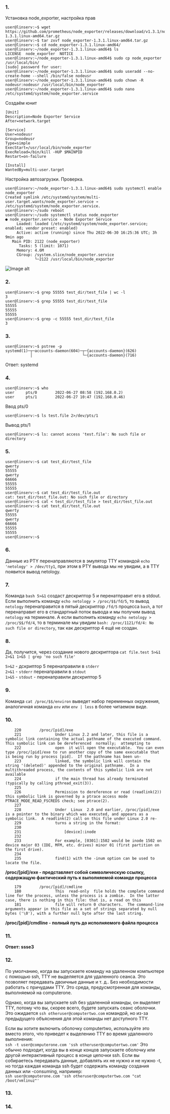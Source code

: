### 1.
Установка node_exporter, настройка прав

```
user@linserv:~$ wget https://github.com/prometheus/node_exporter/releases/download/v1.3.1/node_exporter-1.3.1.linux-amd64.tar.gz
user@linserv:~$ tar zxvf node_exporter-1.3.1.linux-amd64.tar.gz
user@linserv:~$ cd node_exporter-1.3.1.linux-amd64/
user@linserv:~/node_exporter-1.3.1.linux-amd64$ ls
LICENSE  node_exporter  NOTICE
user@linserv:~/node_exporter-1.3.1.linux-amd64$ sudo cp node_exporter /usr/local/bin/
[sudo] password for user:
user@linserv:~/node_exporter-1.3.1.linux-amd64$ sudo useradd --no-create-home --shell /bin/false nodeusr
user@linserv:~/node_exporter-1.3.1.linux-amd64$ sudo chown -R nodeusr:nodeusr /usr/local/bin/node_exporter
user@linserv:~/node_exporter-1.3.1.linux-amd64$ sudo nano /etc/systemd/system/node_exporter.service
```

Создаём юнит
```
[Unit]
Description=Node Exporter Service
After=network.target

[Service]
User=nodeusr
Group=nodeusr
Type=simple
ExecStart=/usr/local/bin/node_exporter
ExecReload=/bin/kill -HUP $MAINPID
Restart=on-failure

[Install]
WantedBy=multi-user.target
```

Настройка автозагрузки. Проверка.
```
user@linserv:~/node_exporter-1.3.1.linux-amd64$ sudo systemctl enable node_exporter
Created symlink /etc/systemd/system/multi-user.target.wants/node_exporter.service → /etc/systemd/system/node_exporter.service.
user@linserv:~/sudo reboot
user@linserv:~/sudo systemctl status node_exporter
● node_exporter.service - Node Exporter Service
     Loaded: loaded (/etc/systemd/system/node_exporter.service; enabled; vendor preset: enabled)
     Active: active (running) since Thu 2022-06-30 16:25:36 UTC; 3h 9min ago
   Main PID: 2122 (node_exporter)
      Tasks: 5 (limit: 1071)
     Memory: 4.6M
     CGroup: /system.slice/node_exporter.service
             └─2122 /usr/local/bin/node_exporter
```
![Image alt](https://github.com/ASlob/devops-netology/tree/main/images/screen.png)






### 2.
```
user@linserv:~$ grep 55555 test_dir/test_file | wc -l
3
user@linserv:~$ grep 55555 test_dir/test_file
55555
55555
55555
user@linserv:~$ grep -c 55555 test_dir/test_file
3
```
### 3.
```
user@linserv:~$ pstree -p
systemd(1)─┬─accounts-daemon(604)─┬─{accounts-daemon}(626)
           │                      └─{accounts-daemon}(716)
```
Ответ: systemd

### 4.  
```
user@linserv:~$ who
user     pts/0        2022-06-27 08:58 (192.168.0.2)
user     pts/1        2022-06-27 10:47 (192.168.0.46)
```
Ввод pts/0
```
user@linserv:~$ ls test.file 2>/dev/pts/1
```
Вывод pts/1
```
user@linserv:~$ ls: cannot access 'test.file': No such file or directory
```

### 5.  
```
user@linserv:~$ cat test_dir/test_file
qwerty
55555
qwerty
66666
55555
55555
user@linserv:~$ cat test_dir/test_file.out
cat: test_dir/test_file.out: No such file or directory
user@linserv:~$ cat < test_dir/test_file > test_dir/test_file.out
user@linserv:~$ cat test_dir/test_file.out
qwerty
55555
qwerty
66666
55555
55555
user@linserv:~$
```

### 6.  
Данные из PTY перенаправляются в эмулятор TTY командой ```echo 'netology' > /dev/tty1```, при этом в PTY вывода мы не увидим, а в TTY появится вывод netology.


### 7.
Команда ```bash 5>&1``` создаст дескриптор 5 и перенатправит его в stdout. Если выполнить команду ```echo netology > /proc/$$/fd/5```, то вывод ```netology``` перенаправится в пятый дескриптор ```/fd/5``` процесса ```bash```, а тот перенаправит его в стандартный поток вывода и мы получим вывод ```netology``` на терминале. А если выполнить команду ```echo netology > /proc/$$/fd/4```, то в терминале мы увидим ```bash: /proc/1121/fd/4: No such file or directory```, так как дескриптор 4 ещё не создан.


### 8.
Да, получится, через создание нового дескриптора ```cat file.test 5>&1 2>&1 1>&5 | grep 'no such file'```

```5>&2``` - дскриптор 5 перенаправили в ```stderr```  
```2>&1``` - ```stderr``` перенаправили в ```stdout```  
```1>&5``` - ```stdout``` - перенаправили дескриптор 5  

### 9.  
Команда ```cat /proc/$$/environ``` выведет набор переменных окружения, аналогичная команда ```env``` или ```env | less``` в более читаемом виде.


### 10.  
``` 
    220        /proc/[pid]/exe
    221               Under Linux 2.2 and later, this file is a symbolic link containing the actual pathname of the executed command.  This symbolic link can be dereferenced  normally;  attempting to
    222               open  it will open the executable.  You can even type /proc/[pid]/exe to run another copy of the same executable that is being run by process [pid].  If the pathname has been un‐
    223               linked, the symbolic link will contain the string '(deleted)' appended to the original pathname.  In a multithreaded process, the contents of this symbolic link are not available
    224               if the main thread has already terminated (typically by calling pthread_exit(3)).
    225
    226               Permission to dereference or read (readlink(2)) this symbolic link is governed by a ptrace access mode PTRACE_MODE_READ_FSCREDS check; see ptrace(2).
    227
    228               Under  Linux  2.0 and earlier, /proc/[pid]/exe is a pointer to the binary which was executed, and appears as a symbolic link.  A readlink(2) call on this file under Linux 2.0 re‐
    229               turns a string in the format:
    230
    231                   [device]:inode
    232
    233               For example, [0301]:1502 would be inode 1502 on device major 03 (IDE, MFM, etc. drives) minor 01 (first partition on the first drive).
    234
    235               find(1) with the -inum option can be used to locate the file.
```
**/proc/[pid]/exe - представляет собой символическую ссылку, содержащую фактический путь к выполняемой команде процесса**

```
    179        /proc/[pid]/cmdline
    180               This  read-only  file holds the complete command line for the process, unless the process is a zombie.  In the latter case, there is nothing in this file: that is, a read on this
    181               file will return 0 characters.  The command-line arguments appear in this file as a set of strings separated by null bytes ('\0'), with a further null byte after the last string.
```
**/proc/[pid]/cmdline - полный путь до исполняемого файла процесса**


### 11.  
**Ответ: ssse3**


### 12.  
По умолчанию, когда вы запускаете команду на удаленном компьютере с помощью ssh, TTY не выделяется для удаленного сеанса. Это позволяет передавать двоичные данные и т. д.. Без необходимости работать с причудами TTY. Это среда, предусмотренная для команды, выполняемой на computerone.

Однако, когда вы запускаете ssh без удаленной команды, он выделяет TTY, потому что вы, скорее всего, будете запускать сеанс оболочки. Это ожидается ```ssh otheruser@computertwo.com``` командой, но из-за предыдущего объяснения для этой команды нет доступного TTY.

Если вы хотите включить оболочку computertwo, используйте это вместо этого, что приведет к выделению TTY во время удаленного выполнения:   
```ssh -t user@computerone.com 'ssh otheruser@computertwo.com'```
Это обычно подходит, когда вы в конце концов запускаете оболочку или другой интерактивный процесс в конце цепочки ssh. Если вы собираетесь передавать данные, добавлять их не нужно и не нужно -t, но тогда каждая команда ssh будет содержать команду создания данных или -consuming, например:   
```ssh user@computerone.com 'ssh otheruser@computertwo.com "cat /boot/vmlinuz"'```


### 13.  



### 14.  
